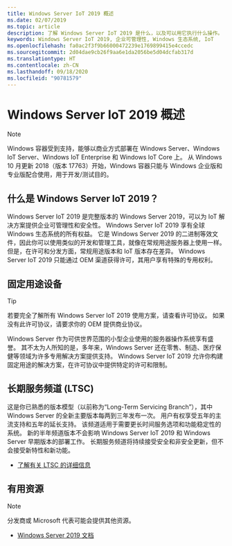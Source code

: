 ```yaml
---
title: Windows Server IoT 2019 概述
ms.date: 02/07/2019
ms.topic: article
description: 了解 Windows Server IoT 2019 是什么，以及可以用它执行什么操作。
keywords: Windows Server IoT 2019, 企业可管理性, Windows 生态系统, IoT
ms.openlocfilehash: fa0ac2f3f9b66000472239e1769899415e4ccedc
ms.sourcegitcommit: 2d04dae9cb26f9aa6e1da2056be5d04dcfab317d
ms.translationtype: HT
ms.contentlocale: zh-CN
ms.lasthandoff: 09/18/2020
ms.locfileid: "90781579"
---
```

# <a name="an-overview-of-windows-server-iot-2019"></a>Windows Server IoT 2019 概述

> [!NOTE]
> Windows 容器受到支持，能够以商业方式部署在 Windows Server、Windows IoT Server、Windows IoT Enterprise 和 Windows IoT Core 上。  从 Windows 10 月更新 2018（版本 17763）开始，Windows 容器只能与 Windows 企业版和专业版配合使用，用于开发/测试目的。

## <a name="what-is-windows-server-iot-2019"></a>什么是 Windows Server IoT 2019？
Windows Server IoT 2019 是完整版本的 Windows Server 2019，可以为 IoT 解决方案提供企业可管理性和安全性。 Windows Server IoT 2019 享有全球 Windows 生态系统的所有权益。 它是 Windows Server 2019 的二进制等效文件，因此你可以使用类似的开发和管理工具，就像在常规用途服务器上使用一样。 但是，在许可和分发方面，常规用途版本和 IoT 版本存在差异。  Windows Server IoT 2019 只能通过 OEM 渠道获得许可，其用户享有特殊的专用权利。

## <a name="fixed-purpose-devices"></a>固定用途设备 

> [!TIP]
> 若要完全了解所有 Windows Server IoT 2019 使用方案，请查看许可协议。 如果没有此许可协议，请要求你的 OEM 提供商业协议。

Windows Server 作为可供世界范围的小型企业使用的服务器操作系统享有盛誉。 其不太为人所知的是，多年来，Windows Server 还在零售、制造、医疗保健等领域为许多专用解决方案提供支持。 Windows Server IoT 2019 允许你构建固定用途的解决方案，在许可协议中提供特定的许可和限制。

## <a name="long-term-servicing-channel-ltsc"></a>长期服务频道 (LTSC)

这是你已熟悉的版本模型（以前称为“Long-Term Servicing Branch”），其中 Windows Server 的全新主要版本每两到三年发布一次。 用户有权享受五年的主流支持和五年的延长支持。 该频道适用于需要更长时间服务选项和功能稳定性的系统。 新的半年频道版本不会影响 Windows Server IoT 2019 和 Windows Server 早期版本的部署工作。 长期服务频道将持续接受安全和非安全更新，但不会接受新特性和新功能。

* [了解有关 LTSC 的详细信息](https://docs.microsoft.com/windows-server/get-started-19/servicing-channels-19#long-term-servicing-channel-ltsc)

## <a name="helpful-resources"></a>有用资源
> [!NOTE]
> 分发商或 Microsoft 代表可能会提供其他资源。

* [Windows Server 2019 文档](https://docs.microsoft.com/windows-server/index)
